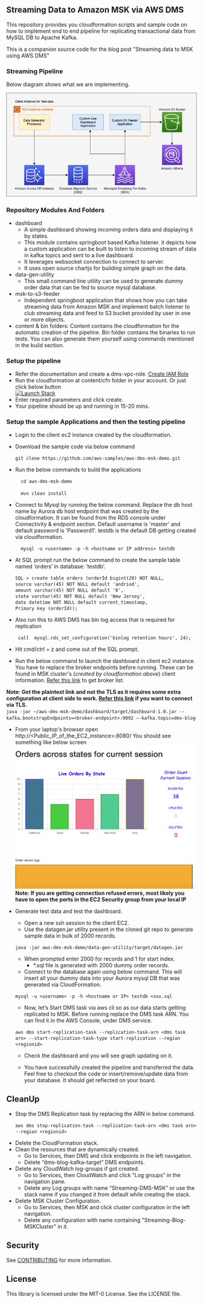 ## Streaming Data to Amazon MSK via AWS DMS

This repository provides you cloudformation scripts and sample code on how to implement 
end to end pipeline for replicating transactional data from MySQL DB to Apache Kafka.

This is a companion source code for the blog post "Streaming data to MSK using AWS DMS"
### Streaming Pipeline  
Below diagram shows what we are implementing.

![Alt text](content/images/DMS-MSK-Pipeline.png?raw=true "Pipeline")
### Repository Modules And Folders
 * dashboard
    * A simple dashboard showing incoming orders data and displaying it by states.
    * This module contains springboot based Kafka listener. 
    it depicts how a custom application can be built to listen to incoming stream of 
    data in kafka topics and sent to a live dashboard. 
    * It leverages websocket connection to connect to server.
    * It uses open source chartjs for building simple graph on the data.
 * data-gen-utility
   * This small command line utility can be used to generate dummy order data 
   that can be fed to source mysql database. 
 * msk-to-s3-feeder
    * Independent springboot application that shows how you can take streaming data from 
    Amazon MSK and implement batch listener to club streaming data and feed to S3 bucket
    provided by user in one or more objects.
 * content & bin folders: Content contains the cloudformation for the automatic creation of the pipeline.
 Bin folder contains the binaries to run tests. You can also generate them yourself using commands mentioned 
 in the build section.


### Setup the pipeline
* Refer the documentation and create a dms-vpc-role. [Create IAM Role](https://docs.aws.amazon.com/dms/latest/userguide/CHAP_Security.html#CHAP_Security.APIRole)
* Run the cloudformation at content/cfn folder in your account. Or just click below button <br />
 [![Launch Stack](https://cdn.rawgit.com/buildkite/cloudformation-launch-stack-button-svg/master/launch-stack.svg)](https://us-east-2.console.aws.amazon.com/cloudformation/home?region=us-east-2#/stacks/create/review?templateURL=https://aws-database-blog.s3.amazonaws.com/artifacts/Apache_kafka_in_DMS/master-cfn2.yaml&stackName=Streaming-DMS-MSK-Pipeline)
* Enter required parameters and click create.
* Your pipeline should be up and running in 15-20 mins.

### Setup the sample Applications and then the testing pipeline
* Login to the client ec2 instance created by the cloudformation.
* Download the sample code via below command
    ```
    git clone https://github.com/aws-samples/aws-dms-msk-demo.git
    ```
* Run the below commands to build the applications
    
  ```
    cd aws-dms-msk-demo
    
    mvn clean install
  ```
* Connect to Mysql by running the below command. Replace the db host name by Aurora
db host endpoint that was created by the cloudformation. It can be found from the RDS console under Connectivity & 
endpoint section. Default username is 'master' and default password is 'Password1'. testdb is the default DB getting created
via cloudformation.
  ```
    mysql -u <username> -p -h <hostname or IP address> testdb 
  ```   

* At SQL prompt run the below command to create the sample table named ‘orders’ in database: ‘testdb’.
    ```
    SQL > create table orders (orderId bigint(20) NOT NULL,
    source varchar(45) NOT NULL default 'andriod',
    amount varchar(45) NOT NULL default '0',
    state varchar(45) NOT NULL default 'New Jersey',
    date datetime NOT NULL default current_timestamp,
    Primary key (orderId));
    ```     
     
        
* Also run this to AWS DMS has bin log access that is required for replication
   ```
    call  mysql.rds_set_configuration('binlog retention hours', 24);
   ```    
* Hit cmd/ctrl + z and come out of the SQL prompt.

* Run the below command to launch the dashboard in client ec2 instance. You have to replace the broker endpoints before running.
These can be found in MSK cluster's (_created by cloudformation above_) client information. 
[Refer this link](https://docs.aws.amazon.com/msk/latest/developerguide/msk-get-bootstrap-brokers.html) to get broker list.

**Note: Get the plaintext link and not the TLS as it requires some extra configuration at client side to work. 
[Refer this link](https://docs.aws.amazon.com/msk/latest/developerguide/msk-authentication.html) if you want to connect via TLS.**  
    ```
    java -jar ~/aws-dms-msk-demo/dashboard/target/dashboard-1.0.jar --kafka.bootstrapEndpoints=<broker-endpoint>:9092 –-kafka.topic=dms-blog
    ```
* From your laptop's browser open http://<Public_IP_of_the_EC2_instance>:8080/
    You should see something like below screen
   ![Alt text](content/images/screen-1.png?raw=true "Pipeline")
**Note: If you are getting connection refused errors, most likely you have to open the ports in the EC2 Security group from your local IP** 
* Generate test data and test the dashboard.
    * Open a new ssh session to the client EC2.
    * Use the datagen.jar utility present in the cloned git repo to generate sample data in bulk of 2000 records.
    
    ```
    java -jar aws-dms-msk-demo/data-gen-utility/target/datagen.jar
    ```
    * When prompted enter 2000 for records and 1 for start index.
        *    *.sql file is generated with 2000 dummy order records.
    * Connect to the database again using below command. This will insert all your dummy 
    data into your Aurora mysql DB that was generated via CloudFormation.
    
    ```
    mysql -u <username> -p -h <hostname or IP> testdb <xxx.sql 
    ```
    * Now, let’s Start DMS task via aws cli so as our data starts getting replicated to MSK. Before running replace the 
    DMS task ARN. You can find it in the AWS Console, under DMS service.
    
    ```
    aws dms start-replication-task --replication-task-arn <dms task arn> --start-replication-task-type start-replication --region <regionid>
    ```
    * Check the dashboard and you will see graph updating on it.
    
    * You have successfully created the pipeline and transferred the data. Feel free to checkout the code or 
    insert/remove/update data from your database. It should get reflected on your board.  

## CleanUp
*	Stop the DMS Replication task by replacing the ARN in below command.
    ```
    aws dms stop-replication-task --replication-task-arn <dms task arn> --region <regionid>
    ```
*   Delete the CloudFormation stack.
*	Clean the resources that are dynamically created.
     * Go to Services, then DMS and click endpoints in the left navigation.
     *	Delete “dms-blog-kafka-target” DMS endpoints.
*	Delete any CloudWatch log-groups if got created.
     * Go to Services, then CloudWatch and click “Log groups” in the navigation pane.    
     * Delete any Log groups with name “Streaming-DMS-MSK” or use the stack name if you changed it from default while creating the stack.
*   Delete MSK Cluster Configuration.
    * Go to Services, then MSK and click cluster configuration in the left navigation.
    * Delete any configuration with name containing "Streaming-Blog-MSKCluster" in it.      
## Security

See [CONTRIBUTING](CONTRIBUTING.md#security-issue-notifications) for more information.

## License

This library is licensed under the MIT-0 License. See the LICENSE file.

